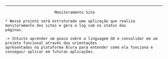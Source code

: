-----------------------------------------------------------------------------------------------------------------------
                          Monitoramento Site

    * Nesse projeto será estruturado uma aplicação que realiza monitoramento dos sites e gera o log com os status das 
    páginas.

    -> Intuito aprender um pouco sobre a linguagem GO e consolidar em um projeto funcional através das orientações
    apresentadas na plataforma Alura para entender como ela funciona e conseguir aplicar em futuras aplicações.
